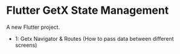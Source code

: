 # Flutter GetX State Management

A new Flutter project.

- 1: Getx Navigator & Routes (How to pass data between different screens)



<!-- - 1: Getx Dialog Alert
- 2: Getx Bottom Sheet
- 3: Getx Change Light & Dark Theme with GetX Flutter




## Flutter GetX Dialog Alert And Bottom Sheet Ui Preview


<table>
  
  
<tr>                    
   <th> GetX Dialog Alert View</th>
   <th> GetX Bottom Sheet View</th>
   <th> GetX Light Theme View</th>
   <th> GetX Dark Theme View</th>
</tr>  
  
  
  
<tr>

<td>
  <img src="https://github.com/mdsomad/Flutter_Get-X_State_Management/assets/103892160/29146a9e-1cb2-4943-9700-2b0f14aea9e8" alt="Getx Dialog Alert View Example" width="260"/>
</td>

<td>
  <img src="https://github.com/mdsomad/Flutter_Get-X_State_Management/assets/103892160/361ac888-a05b-47f8-8902-9015ef209c4a" alt=" GetX Bottom Sheet View Example" width="260"/>
</td>


<td>
  <img src="https://github.com/mdsomad/Flutter_Get-X_State_Management/assets/103892160/fe5ba3a9-1004-4a6d-b59f-5e8bfc6177c3" alt=" GetX Light Theme View Example" width="260"/>
</td>


<td>
  <img src="https://github.com/mdsomad/Flutter_Get-X_State_Management/assets/103892160/48f0fe0a-f7b5-4eb7-bdeb-8b67e13b47cc" alt=" GetX Dark Theme View Example" width="260"/>
</td>


  
</tr>

</table> -->
